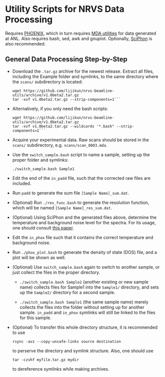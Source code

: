 # Utility Scripts for NRVS Data Processing

Requires [PHOENIX](https://www.nrixs.com/products.html), which in turn requires [MDA utilities](https://epics.anl.gov/bcda/mdautils/) for data generated at ANL. Also requires bash, sed, awk and gnuplot. Optionally, [SciPhon](https://originslab.uchicago.edu/Software-and-Facilities) is also recommended.

## General Data Processing Step-by-Step

* Download the `.tar.gz` archive for the newest release. Extract all files, including the Example folder and symlinks, to the same directory where the `scans/` subdirectory is located:
    
    ```cd [your data directory]
    wget https://github.com/lijikun/nrvs-beamline-utils/archive/v1.0beta2.tar.gz
    tar -xvf v1.0beta2.tar.gz --strip-components=1```

 * Alternatively, if you only need the bash scripts:
  
    ```cd [your data directory]
    wget https://github.com/lijikun/nrvs-beamline-utils/archive/v1.0beta2.tar.gz
    tar -xvf v1.0beta2.tar.gz --wildcards '*.bash" --strip-components=1```

* Acquire your experimental data. Raw scans should be stored in the `scans/` subdirectory, e.g. `scans/scan_0003.mda`.

* Use the `switch_sample.bash` script to name a sample, setting up the proper folder and symlinks:

    ```./switch_sample.bash Sample1```

* Edit the end of the `in_padd` file, such that the corrected raw files are included.

* Run `padd` to generate the sum file `[Sample Name]_sum.dat`.

* (Optional) Run `./res_func.bash` to generate the resolution function, which will be named `[Sample Name]_res_sum.dat`.

* (Optional) Using SciPhon and the generated files above, determine the temperature and background noise level for the spectra. For its usage, one should consult [this paper](https://journals.iucr.org/s/issues/2018/05/00/fv5085/).

* Edit the `in_phox` file such that it contains the correct temperature and background noise.

* Run `./phox_plot.bash` to generate the density of state (DOS) file, and a plot will be shown as well.

* (Optional) Use `switch_sample.bash` again to switch to another sample, or just collect the files in the proper directory.

  * `./switch_sample.bash Sample2` (another existing or new sample name) collects files for Sample1 into the `Sample1/` directory, and sets up the `Sample2/` directory for a second sample.

  * `./switch_sample.bash Sample1` (the same sample name) merely collects the files into the folder without setting up for another sample. `in_padd` and `in_phox` symlinks will still be linked to the files for this sample.

* (Optional) To transfer this whole directory structure, it is recommended to use
    
    ```rsync -avz --copy-unsafe-links source destination``` 
    
    to perserve the directory and symlink structure. Also, one should use
    
    ```tar -czvhf myfile.tar.gz mydir``` 
    
    to dereference symlinks while making archives.
